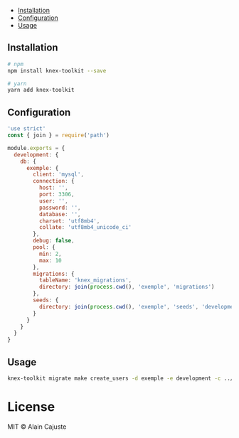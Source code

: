 + [Installation](#installation)
+ [Configuration](#configuration)
+ [Usage](#usage)

## Installation

```sh
# npm
npm install knex-toolkit --save

# yarn
yarn add knex-toolkit
```

## Configuration

```js
'use strict'
const { join } = require('path')

module.exports = {
  development: {
    db: {
      exemple: {
        client: 'mysql',
        connection: {
          host: '',
          port: 3306,
          user: '',
          password: '',
          database: '',
          charset: 'utf8mb4',
          collate: 'utf8mb4_unicode_ci'
        },
        debug: false,
        pool: {
          min: 2,
          max: 10
        },
        migrations: {
          tableName: 'knex_migrations',
          directory: join(process.cwd(), 'exemple', 'migrations')
        },
        seeds: {
          directory: join(process.cwd(), 'exemple', 'seeds', 'development')
        }
      }
    }
  }
}
```
## Usage

```sh
knex-toolkit migrate make create_users -d exemple -e development -c ../src/configuration.js
```

# License

MIT © Alain Cajuste